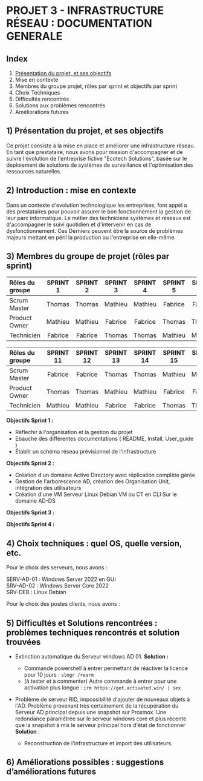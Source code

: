 
# PROJET 3 - INFRASTRUCTURE RÉSEAU : DOCUMENTATION GENERALE

## Index

1) [Présentation du projet, et ses objectifs](https://github.com/WildCodeSchool/TSSR-ANGOU-P3-G3/tree/main?tab=readme-ov-file#1-pr%C3%A9sentation-du-projet-et-ses-objectifs)
2) Mise en contexte
3) Membres du groupe projet, rôles par sprint et objectifs par sprint
4) Choix Techniques
5) Difficultés rencontrés
6) Solutions aux problèmes rencontrés
7) Améliorations futures



## 1) Présentation du projet, et ses objectifs

Ce projet consiste à la mise en place et améliorer une infrastructure réseau. En tant que prestataire, nous avons pour mission d'accompagner et de suivre l'evolution de l'entreprise fictive "Ecotech Solutions", basée sur le deploiement de solutions de systèmes de surveillance et l'optimisation des ressources naturelles. 


## 2) Introduction : mise en contexte

Dans un contexte d'evolution technologique les entreprises, font appel a des prestataires pour pouvoir assurer le bon fonctionnement la gestion de leur parc informatique. Le métier des techniciens systèmes et réseaux est d'accompagner le suivi quotidien et d'intervenir en cas de dysfonctionnement. Ces Derniers peuvent être la source de problèmes majeurs mettant en péril la production ou l'entreprise en elle-même.


## 3) Membres du groupe de projet (rôles par sprint)

| Rôles du groupe | SPRINT 1 | SPRINT 2 | SPRINT 3 | SPRINT 4 | SPRINT 5 | SPRINT 6 | SPRINT 7 | SPRINT 8 | SPRINT 9 | SPRINT 10 | 
|:--------| :------: | :-----------: | :-----------: | :--------: | :--------: | :--------: | :--------: | :--------: | :--------: | :--------: |
| Scrum Master  | Thomas | Thomas | Mathieu | Mathieu | Fabrice | Fabrice | Thomas | Thomas | Mathieu | Mathieu |
| Product Owner | Mathieu | Mathieu | Fabrice | Fabrice | Thomas | Thomas | Mathieu | Mathieu | Fabrice | Fabrice |
| Technicien    | Fabrice | Fabrice | Thomas | Thomas  | Mathieu | Mathieu | Fabrice | Fabrice | Thomas | Thomas  | 

| Rôles du groupe | SPRINT 11 | SPRINT 12 | SPRINT 13 | SPRINT 14 | SPRINT 15 | SPRINT 16 | SPRINT 17 | SPRINT 18 | SPRINT 19 | SPRINT 20 |
|:--------| :------: | :-----------: | :-----------: | :--------: | :--------: | :--------: | :--------: | :--------: | :--------: | :--------: |
| Scrum Master  | Fabrice | Fabrice | Thomas | Thomas  | Mathieu | Mathieu | Fabrice | Fabrice | Thomas | Thomas  |
| Product Owner | Thomas | Thomas | Mathieu | Mathieu | Fabrice | Fabrice | Thomas | Thomas | Mathieu | Mathieu |
| Technicien    | Mathieu | Mathieu | Fabrice | Fabrice | Thomas | Thomas | Mathieu | Mathieu | Fabrice | Fabrice |


**Objectifs Sprint 1 :** 

 - Réflechir à l'organisation et la gestion du projet
 - Ebauche des différentes documentations ( README, Install, User_guide )
 - Établir un schéma réseau prévisionnel de l'infrastructure

**Objectifs Sprint 2 :**

- Création d'un domaine Active Directory avec réplication complète gérée
- Gestion de l'arborescence AD, création des Organisation Unit, intégration des utilisateurs
- Création d'une VM Serveur Linux Debian VM ou CT en CLI Sur le domaine AD-DS
   
**Objectifs Sprint 3 :**



**Objectifs Sprint 4 :**




## 4) Choix techniques : quel OS, quelle version, etc.

Pour le choix des serveurs, nous avons : 

SERV-AD-01 : Windows Server 2022 en GUI      
SRV-AD-02 : Windows Server Core 2022   
SRV-DEB : Linux Debian 

Pour le choix des postes clients, nous avons :


## 5) Difficultés et Solutions rencontrées : problèmes techniques rencontrés et solution trouvées

- Extinction automatique du Serveur windows AD 01. __Solution :__  
  - Commande powershell à entrer permettant de réactiver la licence pour 10 jours : `slmgr /rearm`
  - (à tester et à commenter) Autre commande à entrer pour une activation plus longue : `irm https://get.activated.win/ | iex`
 
- Problème de serveur RID, impossibilité d'ajouter de nouveaux objets à l'AD. Problème provenant très certainement de la récupération du Serveur AD principal depuis une snapshot sur Proxmox. Une redondance paramétrée sur le serveur windows core et plus récente que la snapshot à mis le serveur principal hors d'état de fonctionner __Solution__ :
  - Reconstruction de l'infrastructure et import des utilisateurs.



 


## 6) Améliorations possibles : suggestions d’améliorations futures

